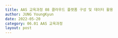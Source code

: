 ```yaml
---
title: AAS 교육과정 08 클라우드 플랫폼 구성 및 데이터 활용
author: JUNG YoungKyun
date: 2022-05-20
category: 06.01 AAS 교육과정
layout: post
---
```


